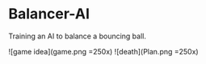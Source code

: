 # Balancer-AI
 Training an AI to balance a bouncing ball.

![game idea](game.png =250x)
![death](Plan.png =250x)